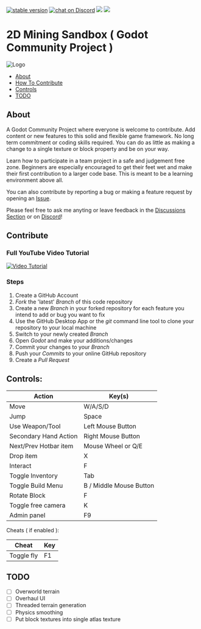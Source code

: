 <p align="left">
<a href="https://github.com/Griiimon/2D-Mining/tree/stable">
	<img src="https://img.shields.io/badge/stable_version-0.4.1-blue" alt="stable version"></a>

<a href="https://discord.gg/rwJgYm8228">
		<img src="https://img.shields.io/discord/1241157847463493682?logo=discord"
			alt="chat on Discord"></a>

<a href="https://github.com/Griiimon/2D-Mining/graphs/contributors" alt="Contributors">
		<img src="https://img.shields.io/github/contributors/Griiimon/2D-Mining" /></a>

<a href="https://github.com/Griiimon/2D-Mining/pulse" alt="Activity">
		<img src="https://img.shields.io/github/commit-activity/m/Griiimon/2D-Mining" /></a>
</p>



2D Mining Sandbox ( Godot Community Project )
=============


![Logo](media/banner.png)

 * [About](#about)
 * [How To Contribute](#contribute)
 * [Controls](#controls)
 * [TODO](#todo)



About
------


A Godot Community Project where everyone is welcome to contribute. Add content or new features to this solid and flexible game framework. No long term commitment or coding skills required. You can do as little as making a change to a single texture or block property and be on your way.

Learn how to participate in a team project in a safe and judgement free zone. Beginners are especially encouraged to get their feet wet and make their first contribution to a larger code base. This is meant to be a learning environment above all.

You can also contribute by reporting a bug or making a feature request by opening an [Issue](https://github.com/Griiimon/2D-Mining-Sandbox/issues).

Please feel free to ask me anyting or leave feedback in the [Discussions Section](https://github.com/Griiimon/2D-Mining-Sandbox/discussions) or on [Discord](https://discord.com/invite/ejxEZPcu)!


Contribute
------


### Full YouTube Video Tutorial

[![Video Tutorial](https://img.youtube.com/vi/MnEOfBNNM4c/0.jpg)](https://www.youtube.com/watch?v=MnEOfBNNM4c)


### Steps

1. Create a GitHub Account
2. *Fork* the 'latest' *Branch* of this code repository
3. Create a new *Branch* in your forked repository for each feature you intend to add or bug you want to fix
4. Use the GitHub Desktop App or the *git* command line tool to clone your repository to your local machine
5. Switch to your newly created *Branch*
6. Open *Godot* and make your additions/changes
7. Commit your changes to your *Branch*
8. Push your *Commits* to your online GitHub repository
9. Create a *Pull Request* 

Controls:
------


| Action                        | Key(s)               |
|---------                      | -------------        |
|Move|W/A/S/D|
|Jump|Space|
|Use Weapon/Tool|Left Mouse Button|
|Secondary Hand Action|Right Mouse Button|
|Next/Prev Hotbar item|Mouse Wheel or Q/E|
|Drop item|X|
|Interact|F|
|Toggle Inventory|Tab|
|Toggle Build Menu|B / Middle Mouse Button|
|Rotate Block|F|
|Toggle free camera|K|
|Admin panel|F9|

Cheats ( if enabled ):

 
| Cheat                        | Key              |
|---------                      | -------------        |
|Toggle fly|F1|



TODO
------


- [ ] Overworld terrain
- [ ] Overhaul UI
- [ ] Threaded terrain generation
- [ ] Physics smoothing
- [ ] Put block textures into single atlas texture
